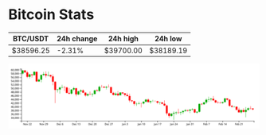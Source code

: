 # Bitcoin Stats

BTC/USDT|24h change|24h high|24h low|
|---|---|---|---|
|$38596.25|-2.31%|$39700.00|$38189.19|

<img src="./chart.svg">
